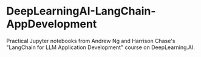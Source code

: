 # DeepLearningAI-LangChain-AppDevelopment
Practical Jupyter notebooks from Andrew Ng and Harrison Chase's "LangChain for LLM Application Development" course on DeepLearning.AI.

